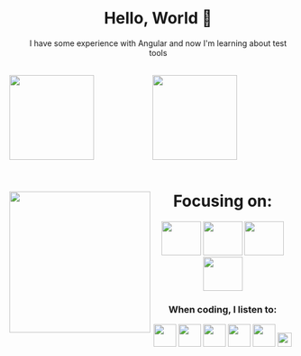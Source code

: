 <div id="user-content-toc">
  <ul align="center">
    <summary><h1 style="display: inline-block">Hello, World 👋</h1></summary>
    I have some experience with Angular and now I'm learning about test tools 
</div>
<div align="center">
 <div style="display: inline_block"> <br>
  <a href="https://github.com/SPadrao">
  <img align="left" height="150em" src="https://github-readme-stats.vercel.app/api?username=SPadrao&show_icons=true&theme=radical&include_all_commits=true&count_private=true"/>
  <img height="150em" src="https://github-readme-stats.vercel.app/api/top-langs/?username=SPadrao&layout=compact&langs_count=7&theme=radical"/>
</div>
   <br></a>
<div align="center">
 <div style="display: inline_block"> 
 <img align="left" height="250" src="https://steamuserimages-a.akamaihd.net/ugc/860601357766308967/8B55F0B2E848C074B0E813C8B46DE695DC87C515/?imw=5000&imh=5000&ima=fit&impolicy=Letterbox&imcolor=%23000000&letterbox=false"/>
 <h1 align="center" class="heading-element" dir="auto">Focusing on:</h1>
  <img height="60" width="70" src="https://cdn.jsdelivr.net/gh/devicons/devicon@latest/icons/angular/angular-original.svg"/>
  <img height="60" width="70" src="https://cdn.jsdelivr.net/gh/devicons/devicon@latest/icons/python/python-original.svg"/> 
 <img height="60" width="70" src="https://cdn.jsdelivr.net/gh/devicons/devicon@latest/icons/selenium/selenium-original.svg" />
 <img height="60" width="70" src="https://cdn.jsdelivr.net/gh/devicons/devicon@latest/icons/cypressio/cypressio-original.svg" />            
          
 <h3 align="center" class="heading-element" dir="auto">When coding, I listen to:</h3>
  <img height="40" width="auto" src="https://upload.wikimedia.org/wikipedia/commons/thumb/e/ec/Logo_of_TWICE.svg/1839px-Logo_of_TWICE.svg.png"/>
  <img height="40" width="auto" src="https://i.pinimg.com/originals/ad/55/b0/ad55b0d522d1ca7ed991b99bf83d00b4.png"/>
  <img height="40" width="auto" src="https://content.momentica.com/1526a225-1a8e-47c8-85c9-0632cce7399e"/>
  <img height="40" width="auto" src="https://logodix.com/logo/1992349.png"/>
  <img height="40" width="auto" src="https://images-wixmp-ed30a86b8c4ca887773594c2.wixmp.com/f/d082a537-9a45-4512-af54-08c87b335298/dayqcbf-fc31aae1-174a-43dd-8c2d-f04450ea8001.png/v1/fill/w_825,h_969/_dreamcatcher__logo___png_by_tsukinofleur_dayqcbf-pre.png?token=eyJ0eXAiOiJKV1QiLCJhbGciOiJIUzI1NiJ9.eyJzdWIiOiJ1cm46YXBwOjdlMGQxODg5ODIyNjQzNzNhNWYwZDQxNWVhMGQyNmUwIiwiaXNzIjoidXJuOmFwcDo3ZTBkMTg4OTgyMjY0MzczYTVmMGQ0MTVlYTBkMjZlMCIsIm9iaiI6W1t7ImhlaWdodCI6Ijw9MTAyNiIsInBhdGgiOiJcL2ZcL2QwODJhNTM3LTlhNDUtNDUxMi1hZjU0LTA4Yzg3YjMzNTI5OFwvZGF5cWNiZi1mYzMxYWFlMS0xNzRhLTQzZGQtOGMyZC1mMDQ0NTBlYTgwMDEucG5nIiwid2lkdGgiOiI8PTg3NCJ9XV0sImF1ZCI6WyJ1cm46c2VydmljZTppbWFnZS5vcGVyYXRpb25zIl19.mmR-tZHWvqQVbr3-jOo8jGIRYtjXI3SFOU3G94QMgAo"/>
  <img height="25" width="auto" src="https://images-wixmp-ed30a86b8c4ca887773594c2.wixmp.com/f/083bbf10-4b8c-474e-8b2b-bc4169faf93d/de80nrf-9012ad85-fbb7-4ce1-a4ff-21381e7f6953.png?token=eyJ0eXAiOiJKV1QiLCJhbGciOiJIUzI1NiJ9.eyJzdWIiOiJ1cm46YXBwOjdlMGQxODg5ODIyNjQzNzNhNWYwZDQxNWVhMGQyNmUwIiwiaXNzIjoidXJuOmFwcDo3ZTBkMTg4OTgyMjY0MzczYTVmMGQ0MTVlYTBkMjZlMCIsIm9iaiI6W1t7InBhdGgiOiJcL2ZcLzA4M2JiZjEwLTRiOGMtNDc0ZS04YjJiLWJjNDE2OWZhZjkzZFwvZGU4MG5yZi05MDEyYWQ4NS1mYmI3LTRjZTEtYTRmZi0yMTM4MWU3ZjY5NTMucG5nIn1dXSwiYXVkIjpbInVybjpzZXJ2aWNlOmZpbGUuZG93bmxvYWQiXX0.4aa05LP171yH_cgto_BN0-B4VoKAFsQ5drQOpXmMb-k"/>
</div>                    


